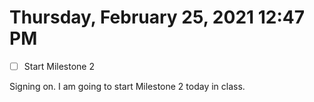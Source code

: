 # Thursday, February 25, 2021 12:47 PM
- [ ] Start Milestone 2

Signing on. I am going to start Milestone 2 today in class.


